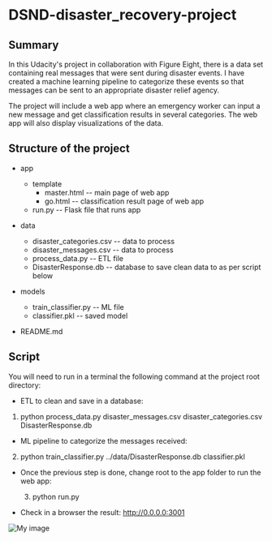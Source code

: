 # DSND-disaster_recovery-project

## Summary

In this Udacity's project in collaboration with Figure Eight, there is a data set containing real messages that were sent during disaster events. I have created a machine learning pipeline to categorize these events so that messages can be sent to an appropriate disaster relief agency.

The project will include a web app where an emergency worker can input a new message and get classification results in several categories. The web app will also display visualizations of the data. 

## Structure of the project

- app
  - template
    - master.html -- main page of web app
    - go.html -- classification result page of web app
  - run.py  -- Flask file that runs app

- data
  - disaster_categories.csv -- data to process 
  - disaster_messages.csv  -- data to process
  - process_data.py -- ETL file
  - DisasterResponse.db -- database to save clean data to as per script below

- models
  - train_classifier.py -- ML file
  - classifier.pkl  -- saved model 

- README.md

## Script

You will need to run in a terminal the following command at the project root directory:

-  ETL to clean and save in a database:

  1. python process_data.py disaster_messages.csv disaster_categories.csv DisasterResponse.db

-  ML pipeline to categorize the messages received:

  2. python train_classifier.py ../data/DisasterResponse.db classifier.pkl

- Once the previous step is done, change root to the app folder to run the web app:

  3. python run.py

-  Check in a browser the result: http://0.0.0.0:3001

![My image](NeoxData.github.com/repository/img/image.jpg)


